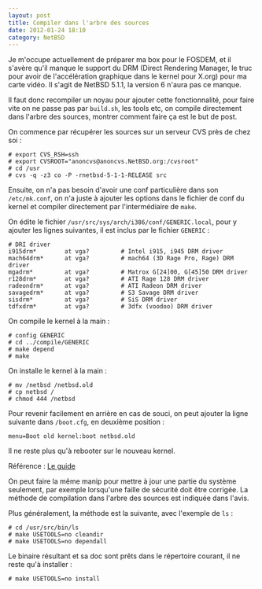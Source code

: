 ```yaml
---
layout: post
title: Compiler dans l'arbre des sources
date: 2012-01-24 18:10
category: NetBSD
---
```


Je m'occupe actuellement de préparer ma box pour le FOSDEM, et il
s'avère qu'il manque le support du DRM (Direct Rendering Manager, le
truc pour avoir de l'accélération graphique dans le kernel pour X.org)
pour ma carte vidéo. Il s'agit de NetBSD 5.1.1, la version 6 n'aura pas
ce manque.

Il faut donc recompiler un noyau pour ajouter cette fonctionnalité, pour
faire vite on ne passe pas par `build.sh`, les tools etc, on compile
directement dans l'arbre des sources, montrer comment faire ça est le
but de post.

On commence par récupérer les sources sur un serveur CVS près de chez
soi :

    
    # export CVS_RSH=ssh
    # export CVSROOT="anoncvs@anoncvs.NetBSD.org:/cvsroot"
    # cd /usr
    # cvs -q -z3 co -P -rnetbsd-5-1-1-RELEASE src
    

Ensuite, on n'a pas besoin d'avoir une conf particulière dans son
`/etc/mk.conf`, on n'a juste à ajouter les options dans le fichier de
conf du kernel et compiler directement par l'intermédiaire de `make`.

On édite le fichier `/usr/src/sys/arch/i386/conf/GENERIC.local`, pour y
ajouter les lignes suivantes, il est inclus par le fichier `GENERIC` :

    
    # DRI driver    
    i915drm*        at vga?         # Intel i915, i945 DRM driver
    mach64drm*      at vga?         # mach64 (3D Rage Pro, Rage) DRM driver
    mgadrm*         at vga?         # Matrox G[24]00, G[45]50 DRM driver
    r128drm*        at vga?         # ATI Rage 128 DRM driver
    radeondrm*      at vga?         # ATI Radeon DRM driver
    savagedrm*      at vga?         # S3 Savage DRM driver
    sisdrm*         at vga?         # SiS DRM driver
    tdfxdrm*        at vga?         # 3dfx (voodoo) DRM driver
    

On compile le kernel à la main :

    
    # config GENERIC
    # cd ../compile/GENERIC
    # make depend
    # make
    

On installe le kernel à la main :

    
    # mv /netbsd /netbsd.old
    # cp netbsd /
    # chmod 444 /netbsd
    

Pour revenir facilement en arrière en cas de souci, on peut ajouter la
ligne suivante dans `/boot.cfg`, en deuxième position :

    
    menu=Boot old kernel:boot netbsd.old
    

Il ne reste plus qu'à rebooter sur le nouveau kernel.

Référence : [Le guide]

On peut faire la même manip pour mettre à jour une partie du système
seulement, par exemple lorsqu'une faille de sécurité doit être corrigée.
La méthode de compilation dans l'arbre des sources est indiquée dans
l'avis.

Plus généralement, la méthode est la suivante, avec l'exemple de `ls` :

    
    # cd /usr/src/bin/ls
    # make USETOOLS=no cleandir
    # make USETOOLS=no dependall
    

Le binaire résultant et sa doc sont prêts dans le répertoire courant, il
ne reste qu'à installer :

    
    # make USETOOLS=no install
    
[Le guide]: http://www.netbsd.org/docs/guide/en/chap-kernel.html#chap-kernel-building-manually
